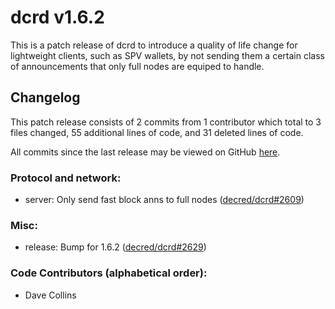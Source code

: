 # dcrd v1.6.2

This is a patch release of dcrd to introduce a quality of life change for
lightweight clients, such as SPV wallets, by not sending them a certain class
of announcements that only full nodes are equiped to handle.

## Changelog

This patch release consists of 2 commits from 1 contributor which total to 3
files changed, 55 additional lines of code, and 31 deleted lines of code.

All commits since the last release may be viewed on GitHub
[here](https://github.com/decred/dcrd/compare/release-v1.6.1...release-v1.6.2).

### Protocol and network:

- server: Only send fast block anns to full nodes ([decred/dcrd#2609](https://github.com/decred/dcrd/pull/2609))

### Misc:

- release: Bump for 1.6.2 ([decred/dcrd#2629](https://github.com/decred/dcrd/pull/2629))

### Code Contributors (alphabetical order):

- Dave Collins
